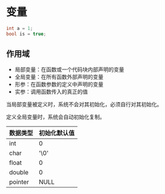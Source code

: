 # 变量

```c++
int a = 1;
bool is = true;
```

## 作用域

* 局部变量：在函数或一个代码块内部声明的变量
* 全局变量：在所有函数外部声明的变量
* 形参：在函数参数的定义中声明的变量
* 实参：调用函数传入的真正的值

当局部变量被定义时，系统不会对其初始化，必须自行对其初始化。

定义全局变量时，系统会自动初始化复制。

| 数据类型 | 初始化默认值 |
| :------- | :----------- |
| int      | 0            |
| char     | '\0'         |
| float    | 0            |
| double   | 0            |
| pointer  | NULL         |